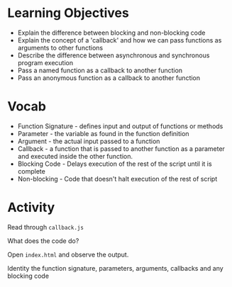 # Learning Objectives

- Explain the difference between blocking and non-blocking code
- Explain the concept of a 'callback' and how we can pass functions as arguments to other functions
- Describe the difference between asynchronous and synchronous program execution
- Pass a named function as a callback to another function
- Pass an anonymous function as a callback to another function

# Vocab

- Function Signature - defines input and output of functions or methods
- Parameter - the variable as found in the function definition
- Argument - the actual input passed to a function
- Callback - a function that is passed to another function as a parameter and executed inside the other function.
- Blocking Code - Delays execution of the rest of the script until it is complete
- Non-blocking - Code that doesn't halt execution of the rest of script


# Activity

Read through `callback.js`

What does the code do?

Open `index.html` and observe the output.

Identity the function signature, parameters, arguments, callbacks and any blocking code
